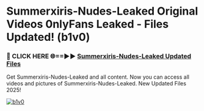 # Summerxiris-Nudes-Leaked Original Videos 0nlyFans Leaked - Files Updated! (b1v0)

<h3>🔴 CLICK HERE 🌐==►► <a href="https://tinyurl.com/yc6ubb5a" rel="nofollow">Summerxiris-Nudes-Leaked Updated Files</a></h3>

Get Summerxiris-Nudes-Leaked and all content. Now you can access all videos and pictures of Summerxiris-Nudes-Leaked. New Updated Files 2025!

[![b1v0](https://i.imgur.com/7eu0CRL.gif)](https://tinyurl.com/yc6ubb5a)
